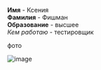 **Имя** - Ксения\
**Фамилия** - Фишман\
**Образование** - высшее\
_Кем работаю_ - тестировщик

фото

![image](/Users/kseniafisman/Desktop/IMG_7265.jpeg)
